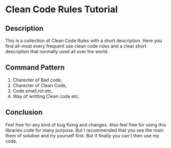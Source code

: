 # Clean Code Rules Tutorial #
## Description ##
This is a collection of Clean Code Rules with a short description. Here you find all-most every frequent use clean code
rules and a clear short description that normally used all over the world.
</br>
## Command Pattern ##
1. Charecter of Bad code,
2. Charecter of Clean Code,
3. Code smell,rot etc,
4. Way of writting Clean code etc; 
<h2> Conclusion </h2>
Feel free for any kind of bug fixing and changes. Also feel free for using this libraries code for many purpose.
But I recommended that you see the main them of solution and try yourself first. But if finally you can't then use my code.
    
